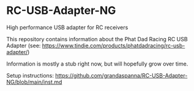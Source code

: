 # RC-USB-Adapter-NG
High performance USB adapter for RC receivers

This repository contains information about the Phat Dad Racing RC USB Adapter (see: https://www.tindie.com/products/phatdadracing/rc-usb-adapter/)

Information is mostly a stub right now, but will hopefully grow over time.

Setup instructions: https://github.com/grandaspanna/RC-USB-Adapter-NG/blob/main/inst.md
